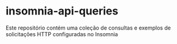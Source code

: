 # insomnia-api-queries
Este repositório contém uma coleção de consultas e exemplos de solicitações HTTP configuradas no Insomnia
